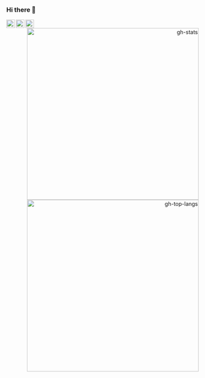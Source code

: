 ### Hi there 👋

<!--
**ppcamp/ppcamp** is a ✨ _special_ ✨ repository because its `README.md` (this file) appears on your GitHub profile.

Here are some ideas to get you started:

- 🔭 I’m currently working on ...
- 🌱 I’m currently learning ...
- 👯 I’m looking to collaborate on ...
- 🤔 I’m looking for help with ...
- 💬 Ask me about ...
- 📫 How to reach me: ...
- 😄 Pronouns: ...
- ⚡ Fun fact: ...
-->

<p align="left">
  <a href="https://linkedin.com/in/ppcamp">
    <img align="left" alt="LinkedIn" width="22px" src="https://cdn.jsdelivr.net/npm/simple-icons@v3/icons/linkedin.svg" />
  </a>
  <a href="mailto:p.augustocampos@gmail.com?subject=Contact from github">
    <img align="left" alt="Instagram" width="22px" src="https://cdn.jsdelivr.net/npm/simple-icons@v3/icons/gmail.svg" />
  </a>
  <a href="https://api.whatsapp.com/send?phone=+5533991143034">
    <img align="left" alt="Instagram" width="22px" src="https://cdn.jsdelivr.net/npm/simple-icons@v3/icons/whatsapp.svg" />
  </a>
</p>

<p align="right">
  <img alt="gh-stats" width="450px" align="center" src="https://github-readme-stats.vercel.app/api?username=ppcamp&show_icons=true&theme=radical&hide_border=true" />
  <br/>
  <img alt="gh-top-langs" width="450px" align="center" src="https://github-readme-stats.vercel.app/api/top-langs/?username=ppcamp&layout=compact&langs_count=10&show_icons=true&theme=radical&hide_border=true" />
</p>

<!-- More configs in
themes: https://github.com/anuraghazra/github-readme-stats#themes
-->
